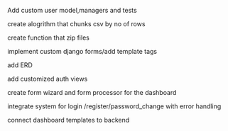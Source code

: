 Add custom user model,managers and tests 

create alogrithm that chunks csv by no of rows

create function that zip files

implement custom django forms/add template tags 

add ERD

add customized auth views

create form wizard and form processor for the dashboard 

integrate system for login /register/password_change with error handling 

connect dashboard templates to backend
